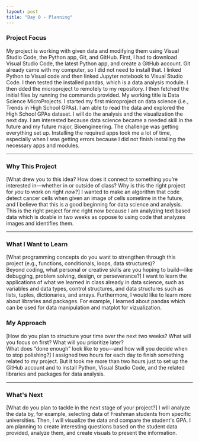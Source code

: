 ```yaml
---
layout: post
title: "Day 0 - Planning"
---
```


### Project Focus
My project is working with given data and modifying them using Visual Studio Code, the Python app, Git, and GitHub. First, I had to download Visual Studio Code, the latest Python app, and create a GitHub account. Git already came with my computer, so I did not need to install that. I linked Python to Visual code and then linked Jupyter notebook to Visual Studio Code. I then tested the installed pandas, which is a data analysis module. I then dded the microproject to remotely to my repository. I then fetched the initial files by running the commands provided. My working title is Data Science MicroProjects. I started my first microproject on data science (i.e., Trends in High School GPAs). I am able to read the data and explored the High School GPAs dataset. I will do the analysis and the visualization the next day. I am interested because data science became a needed skill in the future and my future major, Bioengineering. The challenge was getting everything set up. Installing the required apps took me a lot of time, especially when I was getting errors because I did not finish installing the necessary apps and modules.


---

### Why This Project 

[What drew you to this idea? How does it connect to something you’re interested in—whether in or outside of class? Why is this the right project for *you* to work on right *now*?]
I wanted to make an algorithm that code detect cancer cells when given an image of cells sometime in the future, and I believe that this is a good beginning for data science and analysis. This is the right project for me right now because I am analyzing text based data which is doable in two weeks as oppose to using code that analyzes images and identifies them. 

---

### What I Want to Learn

[What programming concepts do you want to strengthen through this project (e.g., functions, conditionals, loops, data structures)?  
Beyond coding, what personal or creative skills are you hoping to build—like debugging, problem solving, design, or perseverance?]
I want to learn the applications of what we learned in class already in data science, such as variables and data types, control structures, and data structures such as lists, tuples, dictionaries, and arrays. Furthermore, I would like to learn more about libraries and packages. For example, I learned about pandas which can be used for data manipulation and matplot for vizualization.


### My Approach 

[How do you plan to structure your time over the next two weeks? What will you focus on first? What will you prioritize later?  
What does “done enough” look like to you—and how will you decide when to stop polishing?]
I assigned two hours for each day to finish something related to my project. But it took me more than two hours just to set up the GitHub account and to install Python, Visual Studio Code, and the related libraries and packages for data analysis.

---

### What's Next

[What do you plan to tackle in the next stage of your project?]
I will analyze the data by, for example, selecting data of Freshman students from specific universities. Then, I will visualize the data and compare the student's GPA. I am planning to create interesting questions based on the student data provided, analyze them, and create visuals to present the information.
